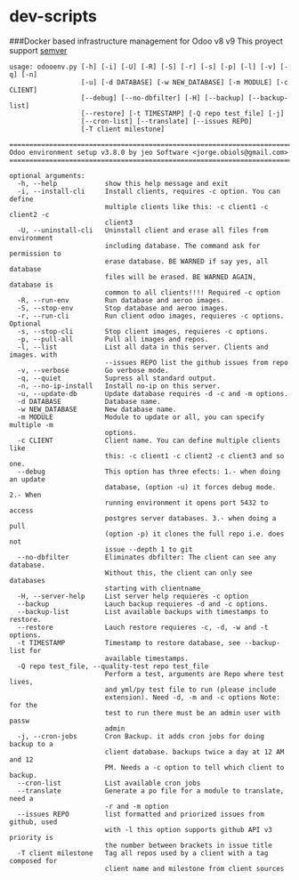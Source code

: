 # dev-scripts
###Docker based  infrastructure management for Odoo v8 v9
This proyect support [semver](http://semver.org/) 
    
    usage: odooenv.py [-h] [-i] [-U] [-R] [-S] [-r] [-s] [-p] [-l] [-v] [-q] [-n]
                      [-u] [-d DATABASE] [-w NEW_DATABASE] [-m MODULE] [-c CLIENT]
                      [--debug] [--no-dbfilter] [-H] [--backup] [--backup-list]
                      [--restore] [-t TIMESTAMP] [-Q repo test_file] [-j]
                      [--cron-list] [--translate] [--issues REPO]
                      [-T client milestone]
    
    ==========================================================================
    Odoo environment setup v3.8.0 by jeo Software <jorge.obiols@gmail.com>
    ==========================================================================
    
    optional arguments:
      -h, --help            show this help message and exit
      -i, --install-cli     Install clients, requires -c option. You can define
                            multiple clients like this: -c client1 -c client2 -c
                            client3
      -U, --uninstall-cli   Uninstall client and erase all files from environment
                            including database. The command ask for permission to
                            erase database. BE WARNED if say yes, all database
                            files will be erased. BE WARNED AGAIN, database is
                            common to all clients!!!! Required -c option
      -R, --run-env         Run database and aeroo images.
      -S, --stop-env        Stop database and aeroo images.
      -r, --run-cli         Run client odoo images, requieres -c options. Optional
      -s, --stop-cli        Stop client images, requieres -c options.
      -p, --pull-all        Pull all images and repos.
      -l, --list            List all data in this server. Clients and images. with
                            --issues REPO list the github issues from repo
      -v, --verbose         Go verbose mode.
      -q, --quiet           Supress all standard output.
      -n, --no-ip-install   Install no-ip on this server.
      -u, --update-db       Update database requires -d -c and -m options.
      -d DATABASE           Database name.
      -w NEW_DATABASE       New database name.
      -m MODULE             Module to update or all, you can specify multiple -m
                            options.
      -c CLIENT             Client name. You can define multiple clients like
                            this: -c client1 -c client2 -c client3 and so one.
      --debug               This option has three efects: 1.- when doing an update
                            database, (option -u) it forces debug mode. 2.- When
                            running environment it opens port 5432 to access
                            postgres server databases. 3.- when doing a pull
                            (option -p) it clones the full repo i.e. does not
                            issue --depth 1 to git
      --no-dbfilter         Eliminates dbfilter: The client can see any database.
                            Without this, the client can only see databases
                            starting with clientname_
      -H, --server-help     List server help requieres -c option
      --backup              Lauch backup requieres -d and -c options.
      --backup-list         List available backups with timestamps to restore.
      --restore             Lauch restore requieres -c, -d, -w and -t options.
      -t TIMESTAMP          Timestamp to restore database, see --backup-list for
                            available timestamps.
      -Q repo test_file, --quality-test repo test_file
                            Perform a test, arguments are Repo where test lives,
                            and yml/py test file to run (please include
                            extension). Need -d, -m and -c options Note: for the
                            test to run there must be an admin user with passw
                            admin
      -j, --cron-jobs       Cron Backup. it adds cron jobs for doing backup to a
                            client database. backups twice a day at 12 AM and 12
                            PM. Needs a -c option to tell which client to backup.
      --cron-list           List available cron jobs
      --translate           Generate a po file for a module to translate, need a
                            -r and -m option
      --issues REPO         list formatted and priorized issues from github, used
                            with -l this option supports github API v3 priority is
                            the number between brackets in issue title
      -T client milestone   Tag all repos used by a client with a tag composed for
                            client name and milestone from client sources

